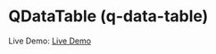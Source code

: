 # QDataTable (q-data-table)

Live Demo: <a href="https://github.com/wranarobert/QDataTable" target="_blank">Live Demo</a>
